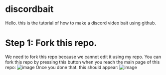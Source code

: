 # discordbait
Hello. this is the tutorial of how to make a discord video bait using github.
# Step 1: Fork this repo.
We need to fork this repo because we cannot edit it using my repo. You can fork this repo by pressing this button when you reach the main page of this repo:
![image](https://github.com/meowgoober/discordbait/assets/142069939/537ac6a1-c3d4-419b-afc2-6737b15fe6fc)
Once you done that. this should appear:
![image](https://github.com/meowgoober/discordbait/assets/142069939/eb7092f4-8d29-4c9d-9cb4-d0fcf3438416)
